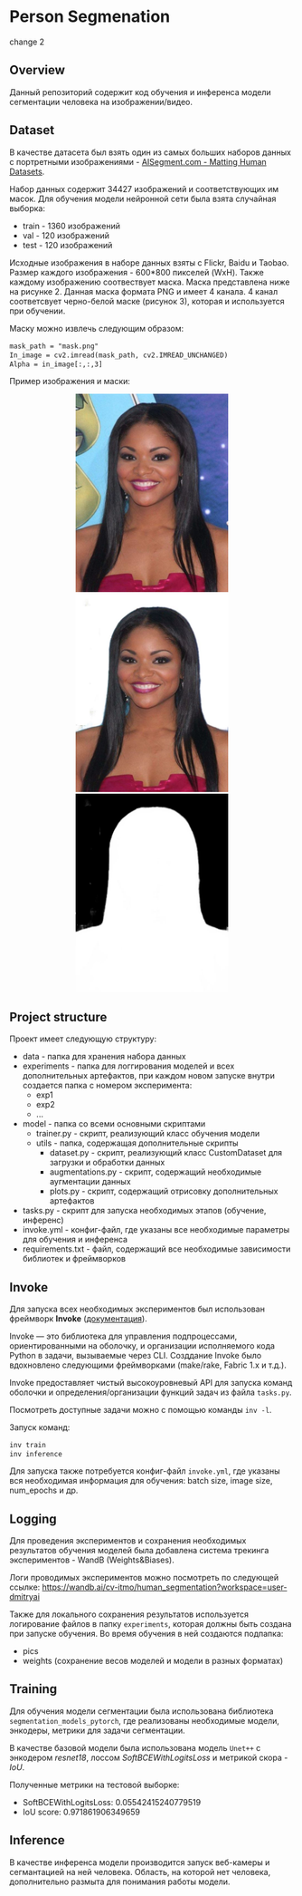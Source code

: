 # Person Segmenation

change 2

## Overview

Данный репозиторий содержит код обучения и инференса модели сегментации человека на изображении/видео.

## Dataset

В качестве датасета был взять один из самых больших наборов данных с портретными изображениями - [AISegment.com - Matting Human Datasets]( https://www.kaggle.com/datasets/laurentmih/aisegmentcom-matting-human-datasets).

Набор данных содержит 34427 изображений и соответствующих им масок. Для обучения модели нейронной сети была взята случайная выборка:
* train - 1360 изображений
* val - 120 изображений
* test - 120 изображений

Исходные изображения в наборе данных взяты с Flickr, Baidu и Taobao. Размер каждого изображения -  600\*800 пикселей (WxH). Также каждому изображению соотвествует маска. 
Маска представлена ниже на рисунке 2. Данная маска формата PNG и имеет 4 канала. 4 канал соответсвует черно-белой маске (рисунок 3), которая и используется при обучении.

Маску можно извлечь следующим образом:
```
mask_path = "mask.png"
In_image = cv2.imread(mask_path, cv2.IMREAD_UNCHANGED)  
Alpha = in_image[:,:,3]
```

Пример изображения и маски:

<p align="middle">
  <img src="docs/image.JPG" width=270 height=350 />
  <img src="docs/orig_mask.JPG" width=270 height=350 />
  <img src="docs/mask.JPG" width=270 height=350 /> 
</p>


## Project structure

Проект имеет следующую структуру:
* data - папка для хранения набора данных
* experiments - папка для логгирования моделей и всех дополнительных артефактов, при каждом новом запуске внутри создается папка с номером эксперимента:
  * exp1
  * exp2
  * ...
* model - папка со всеми основными скриптами
  * trainer.py - скрипт, реализующий класс обучения модели
  * utils - папка, содержащая дополнительные скрипты
    * dataset.py - скрипт, реализующий класс CustomDataset для загрузки и обработки данных
    * augmentations.py - скрипт, содержащий необходимые аугментации данных
    * plots.py - скрипт, содержащий отрисовку дополнительных артефактов
* tasks.py - скрипт для запуска необходимых этапов (обучение, инференс)
* invoke.yml - конфиг-файл, где указаны все необходимые параметры для обучения и инференса
* requirements.txt - файл, содержащий все необходимые зависимости библиотек и фреймворков

## Invoke

Для запуска всех необходимых экспериментов был использован фреймворк **Invoke** ([документация](https://www.pyinvoke.org/)).

Invoke — это библиотека для управления подпроцессами, ориентированными на оболочку, и организации исполняемого кода Python в задачи, вызываемые через CLI. Созддание Invoke было вдохновлено следующими фреймворками (make/rake, Fabric 1.x и т.д.).

Invoke предоставляет чистый высокоуровневый API для запуска команд оболочки и определения/организации функций задач из файла `tasks.py`.

Посмотреть доступные задачи можно с помощью команды `inv -l`.

Запуск команд:

```
inv train
inv inference
```

Для запуска также потребуется конфиг-файл `invoke.yml`, где указаны вся необходимая информация для обучения: batch size, image size, num_epochs и др.

## Logging

Для проведения экспериментов и сохранения необходимых результатов обучения моделей была добавлена система трекинга экспериментов - WandB (Weights&Biases). 

Логи проводимых экспериментов можно посмотреть по следующей ссылке: https://wandb.ai/cv-itmo/human_segmentation?workspace=user-dmitryai

Также для локального сохранения результатов используется логирование файлов в папку `experiments`, которая должны быть создана при запуске обучения. Во время обучения в ней создаются подпапка:

* pics 
* weights (сохранение весов моделей и модели в разных форматах)

## Training

Для обучения модели сегментации была использована библиотека `segmentation_models_pytorch`, где реализованы необходимые модели, энкодеры, метрики для задачи сегментации.

В качестве базовой модели была использована модель `Unet++` с энкодером *resnet18*, лоссом *SoftBCEWithLogitsLoss* и метрикой скора - *IoU*.

Полученные метрики на тестовой выборке:
* SoftBCEWithLogitsLoss: 0.05542415240779519
* IoU score: 0.971861906349659

## Inference

В качестве инференса модели производится запуск веб-камеры и сегмантацией на ней человека. Область, на которой нет человека, дополнительно размыта для понимания работы модели.

